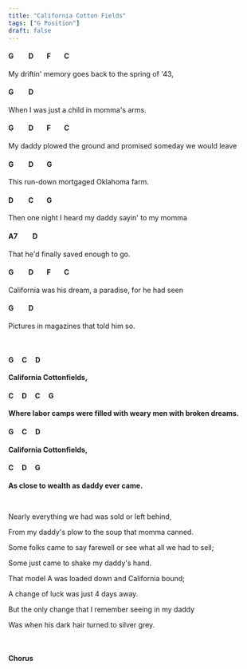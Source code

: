 ```yaml
---
title: "California Cotton Fields"
tags: ["G Position"]
draft: false
---
```


#### G &nbsp;&nbsp;&nbsp;&nbsp;&nbsp;&nbsp;&nbsp; D &nbsp;&nbsp;&nbsp;&nbsp;&nbsp;&nbsp; F &nbsp;&nbsp;&nbsp;&nbsp;&nbsp;&nbsp; C  
My driftin' memory goes back to the spring of '43,
#### G &nbsp;&nbsp;&nbsp;&nbsp;&nbsp;&nbsp;&nbsp; D
When I was just a child in momma's arms.
#### G &nbsp;&nbsp;&nbsp;&nbsp;&nbsp;&nbsp;&nbsp; D &nbsp;&nbsp;&nbsp;&nbsp;&nbsp;&nbsp; F &nbsp;&nbsp;&nbsp;&nbsp;&nbsp;&nbsp; C
My daddy plowed the ground and promised someday we would leave
#### G &nbsp;&nbsp;&nbsp;&nbsp;&nbsp;&nbsp;&nbsp; D &nbsp;&nbsp;&nbsp;&nbsp;&nbsp;&nbsp; G 
This run-down mortgaged Oklahoma farm.
#### D &nbsp;&nbsp;&nbsp;&nbsp;&nbsp;&nbsp;&nbsp; C &nbsp;&nbsp;&nbsp;&nbsp;&nbsp;&nbsp; G
Then one night I heard my daddy sayin' to my momma
#### A7 &nbsp;&nbsp;&nbsp;&nbsp;&nbsp;&nbsp;&nbsp; D
That he'd finally saved enough to go.
#### G &nbsp;&nbsp;&nbsp;&nbsp;&nbsp;&nbsp;&nbsp; D &nbsp;&nbsp;&nbsp;&nbsp;&nbsp;&nbsp; F &nbsp;&nbsp;&nbsp;&nbsp;&nbsp;&nbsp; C
California was his dream, a paradise, for he had seen
#### G &nbsp;&nbsp;&nbsp;&nbsp;&nbsp;&nbsp;&nbsp; D
Pictures in magazines that told him so.

<br>

#### G &nbsp;&nbsp;&nbsp; C &nbsp;&nbsp;&nbsp; D
**California Cottonfields,**
#### C &nbsp;&nbsp;&nbsp; D &nbsp;&nbsp;&nbsp; C &nbsp;&nbsp;&nbsp; G
**Where labor camps were filled with weary men with broken dreams.**
#### G &nbsp;&nbsp;&nbsp; C &nbsp;&nbsp;&nbsp; D  
**California Cottonfields,**
#### C &nbsp;&nbsp;&nbsp; D &nbsp;&nbsp;&nbsp; G
**As close to wealth as daddy ever came.**

<br>

Nearly everything we had was sold or left behind,

From my daddy's plow to the soup that momma canned.

Some folks came to say farewell or see what all we had to sell;

Some just came to shake my daddy's hand.

That model A was loaded down and California bound;

A change of luck was just 4 days away.

But the only change that I remember seeing in my daddy

Was when his dark hair turned to silver grey.

<br>

#### Chorus